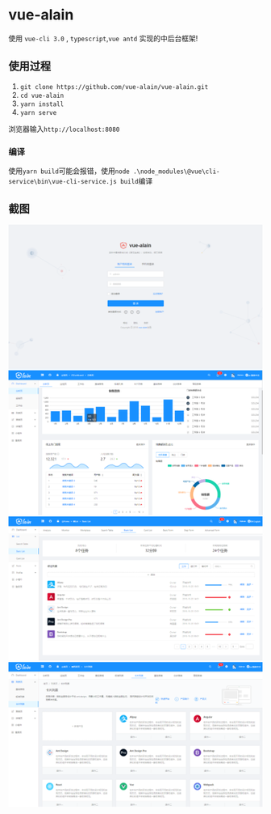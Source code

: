 # vue-alain
使用 `vue-cli 3.0` , `typescript`,`vue antd` 实现的中后台框架!

## 使用过程
1. `git clone https://github.com/vue-alain/vue-alain.git`
2. `cd vue-alain`
3. `yarn install`
4. `yarn serve`

浏览器输入`http://localhost:8080`

### 编译
使用`yarn build`可能会报错，使用`node .\node_modules\@vue\cli-service\bin\vue-cli-service.js build`编译

## 截图
![](/_screenshot/login.png)
![](/_screenshot/main1.png)
![](/_screenshot/main2.png)
![](/_screenshot/main3.png)